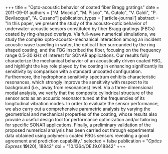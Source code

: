 +++
title = "Opto-acoustic behavior of coated fiber Bragg gratings"
date = 2011-09-01
authors = ["M. Moccia", "M. Pisco", "A. Cutolo", "V. Galdi", "P. Bevilacqua", "A. Cusano"]
publication_types = ['article-journal']
abstract = "In this paper, we present the study of the acousto-optic behavior of underwater-acoustic sensors constituted by fiber Bragg gratings (FBGs) coated by ring-shaped overlays. Via full-wave numerical simulations, we study the complex opto-acousto-mechanical interaction among an incident acoustic wave traveling in water, the optical fiber surrounded by the ring shaped coating, and the FBG inscribed the fiber, focusing on the frequency range 0.5-30 kHz of interest for SONAR applications. Our results fully characterize the mechanical behavior of an acoustically driven coated FBG, and highlight the key role played by the coating in enhancing significantly its sensitivity by comparison with a standard uncoated configuration. Furthermore, the hydrophone sensitivity spectrum exhibits characteristic resonances, which strongly improve the sensitivity with respect to its background (i.e., away from resonances) level. Via a three-dimensional modal analysis, we verify that the composite cylindrical structure of the sensor acts as an acoustic resonator tuned at the frequencies of its longitudinal vibration modes. In order to evaluate the sensor performance, we also carry out a comprehensive parametric analysis by varying the geometrical and mechanical properties of the coating, whose results also provide a useful design tool for performance optimization and/or tailoring for specific SONAR applications. Finally, a preliminary validation of the proposed numerical analysis has been carried out through experimental data obtained using polymeric coated FBGs sensors revealing a good agreement and prediction capability."
selected = false
publication = "*Optics Express* **19**(20), 18842"
doi = "10.1364/OE.19.018842"
+++

